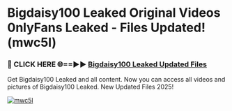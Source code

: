 # Bigdaisy100 Leaked Original Videos 0nlyFans Leaked - Files Updated! (mwc5l)

<h3>🔴 CLICK HERE 🌐==►► <a href="https://tinyurl.com/4seja8ks" rel="nofollow">Bigdaisy100 Leaked Updated Files</a></h3>

Get Bigdaisy100 Leaked and all content. Now you can access all videos and pictures of Bigdaisy100 Leaked. New Updated Files 2025!

[![mwc5l](https://i.imgur.com/EWjZXRe.gif)](https://tinyurl.com/4seja8ks)
